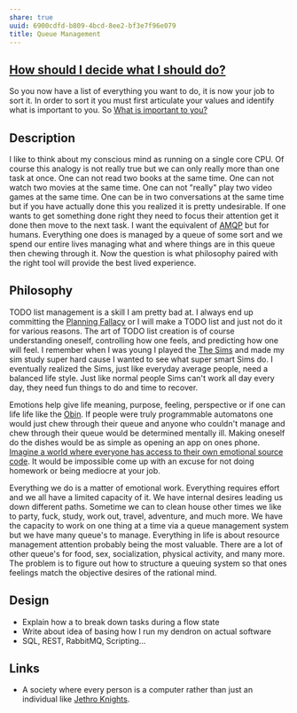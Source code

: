 ```yaml
---
share: true
uuid: 6900cdfd-b809-4bcd-8ee2-bf3e7f96e079
title: Queue Management
---
```

## [How should I decide what I should do?](/undefined)

So you now have a list of everything you want to do, it is now your job to sort it. In order to sort it you must first articulate your values and identify what is important to you. So [What is important to you?](/undefined)

## Description

I like to think about my conscious mind as running on a single core CPU. Of course this analogy is not really true but we can only really more than one task at once. One can not read two books at the same time. One can not watch two movies at the same time. One can not "really" play two video games at the same time. One can be in two conversations at the same time but if you have actually done this you realized it is pretty undesirable. If one wants to get something done right they need to focus their attention get it done then move to the next task. I want the equivalent of [AMQP](/undefined) but for humans. Everything one does is managed by a queue of some sort and we spend our entire lives managing what and where things are in this queue then chewing through it. Now the question is what philosophy paired with the right tool will provide the best lived experience.

## Philosophy


TODO list management is a skill I am pretty bad at. I always end up committing the [Planning Fallacy](/undefined) or I will make a TODO list and just not do it for various reasons. The art of TODO list creation is of course understanding oneself, controlling how one feels, and predicting how one will feel. I remember when I was young I played the [The Sims](/54df0011-226d-4cc6-b778-196e55d806eb) and made my sim study super hard cause I wanted to see what super smart Sims do. I eventually realized the Sims, just like everyday average people, need a balanced life style. Just like normal people Sims can't work all day every day, they need fun things to do and time to recover.

Emotions help give life meaning, purpose, feeling, perspective or if one can life life like the [Obin](/7e98de5e-7826-4d0d-ba60-81ea6bec5355). If people were truly programmable automatons one would just chew through their queue and anyone who couldn't manage and chew through their queue would be determined mentally ill. Making oneself do the dishes would be as simple as opening an app on ones phone. [Imagine a world where everyone has access to their own emotional source code](/undefined). It would be impossible come up with an excuse for not doing homework or being mediocre at your job.

Everything we do is a matter of emotional work. Everything requires effort and we all have a limited capacity of it. We have internal desires leading us down different paths. Sometime we can to clean house other times we like to party, fuck, study, work out, travel, adventure, and much more. We have the capacity to work on one thing at a time via a queue management system but we have many queue's to manage. Everything in life is about resource management attention probably being the most valuable. There are a lot of other queue's for food, sex, socialization, physical activity, and many more. The problem is to figure out how to structure a queuing system so that ones feelings match the objective desires of the rational mind.

<!--
That last paragraph is pretty dam useless you know
-->

## Design

*   Explain how a to break down tasks during a flow state
*   Write about idea of basing how I run my dendron on actual software
*   SQL, REST, RabbitMQ, Scripting...

## Links

* A society where every person is a computer rather than just an individual like [Jethro Knights](/fbd8cc15-3749-4dca-8a13-24d82f2aeb08).